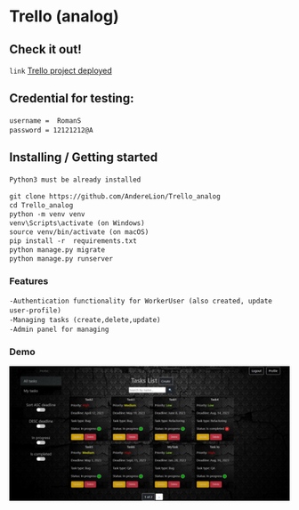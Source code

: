 # Trello (analog)

## Check it out!
`link`
[Trello project deployed ](https://trello-5wky.onrender.com)

## Credential for testing:
`username =  RomanS`\
`password = 12121212@A`
## Installing / Getting started

`Python3 must be already installed`

```shell
git clone https://github.com/AndereLion/Trello_analog
cd Trello_analog
python -m venv venv
venv\Scripts\activate (on Windows)
source venv/bin/activate (on macOS)
pip install -r  requirements.txt
python manage.py migrate
python manage.py runserver

```
### Features

`-Authentication functionality for WorkerUser (also created, update user-profile)`\
`-Managing tasks (create,delete,update)`\
`-Admin panel for managing `

### Demo

![Website interface](demo.jpg)
